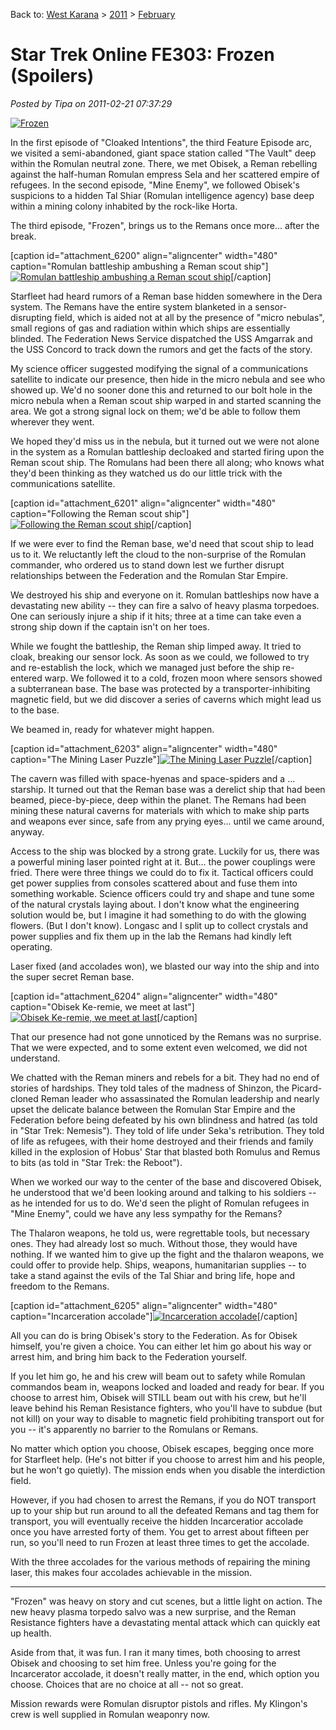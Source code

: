 Back to: [West Karana](/posts/westkarana.md) > [2011](/posts/2011/westkarana.md) > [February](./westkarana.md)
# Star Trek Online FE303: Frozen (Spoilers)

*Posted by Tipa on 2011-02-21 07:37:29*

[![](../../../uploads/2011/02/GameClient-2011-02-19-13-57-38-51-480x326.jpg "Frozen")](../../../uploads/2011/02/GameClient-2011-02-19-13-57-38-51.jpg)

In the first episode of "Cloaked Intentions", the third Feature Episode arc, we visited a semi-abandoned, giant space station called "The Vault" deep within the Romulan neutral zone. There, we met Obisek, a Reman rebelling against the half-human Romulan empress Sela and her scattered empire of refugees. In the second episode, "Mine Enemy", we followed Obisek's suspicions to a hidden Tal Shiar (Romulan intelligence agency) base deep within a mining colony inhabited by the rock-like Horta.

The third episode, "Frozen", brings us to the Remans once more... after the break.


[caption id="attachment\_6200" align="aligncenter" width="480" caption="Romulan battleship ambushing a Reman scout ship"][![](../../../uploads/2011/02/GameClient-2011-02-19-13-59-29-61-480x325.jpg "Romulan battleship ambushing a Reman scout ship")](../../../uploads/2011/02/GameClient-2011-02-19-13-59-29-61.jpg)[/caption]

Starfleet had heard rumors of a Reman base hidden somewhere in the Dera system. The Remans have the entire system blanketed in a sensor-disrupting field, which is aided not at all by the presence of "micro nebulas", small regions of gas and radiation within which ships are essentially blinded. The Federation News Service dispatched the USS Amgarrak and the USS Concord to track down the rumors and get the facts of the story.

My science officer suggested modifying the signal of a communications satellite to indicate our presence, then hide in the micro nebula and see who showed up. We'd no sooner done this and returned to our bolt hole in the micro nebula when a Reman scout ship warped in and started scanning the area. We got a strong signal lock on them; we'd be able to follow them wherever they went.

We hoped they'd miss us in the nebula, but it turned out we were not alone in the system as a Romulan battleship decloaked and started firing upon the Reman scout ship. The Romulans had been there all along; who knows what they'd been thinking as they watched us do our little trick with the communications satellite.

[caption id="attachment\_6201" align="aligncenter" width="480" caption="Following the Reman scout ship"][![](../../../uploads/2011/02/GameClient-2011-02-19-14-01-34-65-480x299.jpg "Following the Reman scout ship")](../../../uploads/2011/02/GameClient-2011-02-19-14-01-34-65.jpg)[/caption]

If we were ever to find the Reman base, we'd need that scout ship to lead us to it. We reluctantly left the cloud to the non-surprise of the Romulan commander, who ordered us to stand down lest we further disrupt relationships between the Federation and the Romulan Star Empire.

We destroyed his ship and everyone on it. Romulan battleships now have a devastating new ability -- they can fire a salvo of heavy plasma torpedoes. One can seriously injure a ship if it hits; three at a time can take even a strong ship down if the captain isn't on her toes.

While we fought the battleship, the Reman ship limped away. It tried to cloak, breaking our sensor lock. As soon as we could, we followed to try and re-establish the lock, which we managed just before the ship re-entered warp. We followed it to a cold, frozen moon where sensors showed a subterranean base. The base was protected by a transporter-inhibiting magnetic field, but we did discover a series of caverns which might lead us to the base.

We beamed in, ready for whatever might happen.

[caption id="attachment\_6203" align="aligncenter" width="480" caption="The Mining Laser Puzzle"][![](../../../uploads/2011/02/GameClient-2011-02-19-14-13-54-21-480x384.jpg "The Mining Laser Puzzle")](../../../uploads/2011/02/GameClient-2011-02-19-14-13-54-21.jpg)[/caption]

The cavern was filled with space-hyenas and space-spiders and a ... starship. It turned out that the Reman base was a derelict ship that had been beamed, piece-by-piece, deep within the planet. The Remans had been mining these natural caverns for materials with which to make ship parts and weapons ever since, safe from any prying eyes... until we came around, anyway.

Access to the ship was blocked by a strong grate. Luckily for us, there was a powerful mining laser pointed right at it. But... the power couplings were fried. There were three things we could do to fix it. Tactical officers could get power supplies from consoles scattered about and fuse them into something workable. Science officers could try and shape and tune some of the natural crystals laying about. I don't know what the engineering solution would be, but I imagine it had something to do with the glowing flowers. (But I don't know). Longasc and I split up to collect crystals and power supplies and fix them up in the lab the Remans had kindly left operating.

Laser fixed (and accolades won), we blasted our way into the ship and into the super secret Reman base.

[caption id="attachment\_6204" align="aligncenter" width="480" caption="Obisek Ke-remie, we meet at last"][![](../../../uploads/2011/02/GameClient-2011-02-19-14-17-51-57-480x384.jpg "Obisek Ke-remie, we meet at last")](../../../uploads/2011/02/GameClient-2011-02-19-14-17-51-57.jpg)[/caption]

That our presence had not gone unnoticed by the Remans was no surprise. That we were expected, and to some extent even welcomed, we did not understand.

We chatted with the Reman miners and rebels for a bit. They had no end of stories of hardships. They told tales of the madness of Shinzon, the Picard-cloned Reman leader who assassinated the Romulan leadership and nearly upset the delicate balance between the Romulan Star Empire and the Federation before being defeated by his own blindness and hatred (as told in "Star Trek: Nemesis"). They told of life under Seka's retribution. They told of life as refugees, with their home destroyed and their friends and family killed in the explosion of Hobus' Star that blasted both Romulus and Remus to bits (as told in "Star Trek: the Reboot").

When we worked our way to the center of the base and discovered Obisek, he understood that we'd been looking around and talking to his soldiers -- as he intended for us to do. We'd seen the plight of Romulan refugees in "Mine Enemy", could we have any less sympathy for the Remans?

The Thalaron weapons, he told us, were regrettable tools, but necessary ones. They had already lost so much. Without those, they would have nothing. If we wanted him to give up the fight and the thalaron weapons, we could offer to provide help. Ships, weapons, humanitarian supplies -- to take a stand against the evils of the Tal Shiar and bring life, hope and freedom to the Remans.

[caption id="attachment\_6205" align="aligncenter" width="480" caption="Incarceration accolade"][![](../../../uploads/2011/02/GameClient-2011-02-20-18-28-59-10-480x385.jpg "Incarceration accolade")](../../../uploads/2011/02/GameClient-2011-02-20-18-28-59-10.jpg)[/caption]

All you can do is bring Obisek's story to the Federation. As for Obisek himself, you're given a choice. You can either let him go about his way or arrest him, and bring him back to the Federation yourself.

If you let him go, he and his crew will beam out to safety while Romulan commandos beam in, weapons locked and loaded and ready for bear. If you choose to arrest him, Obisek will STILL beam out with his crew, but he'll leave behind his Reman Resistance fighters, who you'll have to subdue (but not kill) on your way to disable to magnetic field prohibiting transport out for you -- it's apparently no barrier to the Romulans or Remans.

No matter which option you choose, Obisek escapes, begging once more for Starfleet help. (He's not bitter if you choose to arrest him and his people, but he won't go quietly). The mission ends when you disable the interdiction field.

However, if you had chosen to arrest the Remans, if you do NOT transport up to your ship but run around to all the defeated Remans and tag them for transport, you will eventually receive the hidden Incarceratior accolade once you have arrested forty of them. You get to arrest about fifteen per run, so you'll need to run Frozen at least three times to get the accolade.

With the three accolades for the various methods of repairing the mining laser, this makes four accolades achievable in the mission.

---

"Frozen" was heavy on story and cut scenes, but a little light on action. The new heavy plasma torpedo salvo was a new surprise, and the Reman Resistance fighters have a devastating mental attack which can quickly eat up health.

Aside from that, it was fun. I ran it many times, both choosing to arrest Obisek and choosing to set him free. Unless you're going for the Incarcerator accolade, it doesn't really matter, in the end, which option you choose. Choices that are no choice at all -- not so great.

Mission rewards were Romulan disruptor pistols and rifles. My Klingon's crew is well supplied in Romulan weaponry now.
